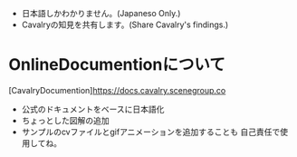 - 日本語しかわかりません。(Japaneso Only.)
- Cavalryの知見を共有します。(Share Cavalry's findings.)
# OnlineDocumentionについて
[CavalryDocumention]https://docs.cavalry.scenegroup.co
- 公式のドキュメントをベースに日本語化
- ちょっとした図解の追加
- サンプルのcvファイルとgifアニメーションを追加することも
自己責任で使用してね。
